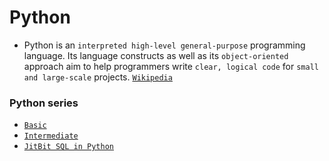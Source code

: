 # Python 
- Python is an `interpreted high-level general-purpose` programming language. Its language constructs as well as its `object-oriented` approach aim to help programmers write `clear, logical code` for `small and large-scale` projects. [`Wikipedia`](https://en.wikipedia.org/wiki/Python_(programming_language))

### Python series 
 - [`Basic`](https://github.com/monisha-anila/Data-Analyst-hacks/blob/main/Programming/Basics.ipynb) 
 - [`Intermediate`](https://github.com/monisha-anila/Data-Analyst-hacks/blob/main/Programming/Intermediate.ipynb) 
 - [`JitBit SQL in Python`](https://github.com/monisha-anila/Data-Analyst-hacks/blob/main/Programming/JitBit%20SQL%20.ipynb) 

